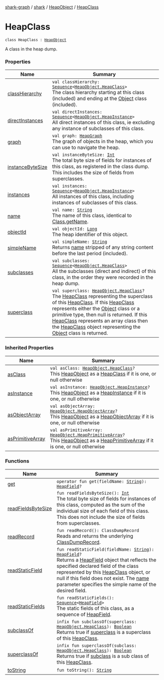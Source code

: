 [shark-graph](../../../index.md) / [shark](../../index.md) / [HeapObject](../index.md) / [HeapClass](./index.md)

# HeapClass

`class HeapClass : `[`HeapObject`](../index.md)

A class in the heap dump.

### Properties

| Name | Summary |
|---|---|
| [classHierarchy](class-hierarchy.md) | `val classHierarchy: `[`Sequence`](https://kotlinlang.org/api/latest/jvm/stdlib/kotlin.sequences/-sequence/index.html)`<`[`HeapObject.HeapClass`](./index.md)`>`<br>The class hierarchy starting at this class (included) and ending at the [Object](https://docs.oracle.com/javase/6/docs/api/java/lang/Object.html) class (included). |
| [directInstances](direct-instances.md) | `val directInstances: `[`Sequence`](https://kotlinlang.org/api/latest/jvm/stdlib/kotlin.sequences/-sequence/index.html)`<`[`HeapObject.HeapInstance`](../-heap-instance/index.md)`>`<br>All direct instances of this class, ie excluding any instance of subclasses of this class. |
| [graph](graph.md) | `val graph: `[`HeapGraph`](../../-heap-graph/index.md)<br>The graph of objects in the heap, which you can use to navigate the heap. |
| [instanceByteSize](instance-byte-size.md) | `val instanceByteSize: `[`Int`](https://kotlinlang.org/api/latest/jvm/stdlib/kotlin/-int/index.html)<br>The total byte size of fields for instances of this class, as registered in the class dump. This includes the size of fields from superclasses. |
| [instances](instances.md) | `val instances: `[`Sequence`](https://kotlinlang.org/api/latest/jvm/stdlib/kotlin.sequences/-sequence/index.html)`<`[`HeapObject.HeapInstance`](../-heap-instance/index.md)`>`<br>All instances of this class, including instances of subclasses of this class. |
| [name](name.md) | `val name: `[`String`](https://kotlinlang.org/api/latest/jvm/stdlib/kotlin/-string/index.html)<br>The name of this class, identical to [Class.getName](https://docs.oracle.com/javase/6/docs/api/java/lang/Class.html#getName()). |
| [objectId](object-id.md) | `val objectId: `[`Long`](https://kotlinlang.org/api/latest/jvm/stdlib/kotlin/-long/index.html)<br>The heap identifier of this object. |
| [simpleName](simple-name.md) | `val simpleName: `[`String`](https://kotlinlang.org/api/latest/jvm/stdlib/kotlin/-string/index.html)<br>Returns [name](name.md) stripped of any string content before the last period (included). |
| [subclasses](subclasses.md) | `val subclasses: `[`Sequence`](https://kotlinlang.org/api/latest/jvm/stdlib/kotlin.sequences/-sequence/index.html)`<`[`HeapObject.HeapClass`](./index.md)`>`<br>All the subclasses (direct and indirect) of this class, in the order they were recorded in the heap dump. |
| [superclass](superclass.md) | `val superclass: `[`HeapObject.HeapClass`](./index.md)`?`<br>The [HeapClass](./index.md) representing the superclass of this [HeapClass](./index.md). If this [HeapClass](./index.md) represents either the [Object](https://docs.oracle.com/javase/6/docs/api/java/lang/Object.html) class or a primitive type, then null is returned. If this [HeapClass](./index.md) represents an array class then the [HeapClass](./index.md) object representing the [Object](https://docs.oracle.com/javase/6/docs/api/java/lang/Object.html) class is returned. |

### Inherited Properties

| Name | Summary |
|---|---|
| [asClass](../as-class.md) | `val asClass: `[`HeapObject.HeapClass`](./index.md)`?`<br>This [HeapObject](../index.md) as a [HeapClass](./index.md) if it is one, or null otherwise |
| [asInstance](../as-instance.md) | `val asInstance: `[`HeapObject.HeapInstance`](../-heap-instance/index.md)`?`<br>This [HeapObject](../index.md) as a [HeapInstance](../-heap-instance/index.md) if it is one, or null otherwise |
| [asObjectArray](../as-object-array.md) | `val asObjectArray: `[`HeapObject.HeapObjectArray`](../-heap-object-array/index.md)`?`<br>This [HeapObject](../index.md) as a [HeapObjectArray](../-heap-object-array/index.md) if it is one, or null otherwise |
| [asPrimitiveArray](../as-primitive-array.md) | `val asPrimitiveArray: `[`HeapObject.HeapPrimitiveArray`](../-heap-primitive-array/index.md)`?`<br>This [HeapObject](../index.md) as a [HeapPrimitiveArray](../-heap-primitive-array/index.md) if it is one, or null otherwise |

### Functions

| Name | Summary |
|---|---|
| [get](get.md) | `operator fun get(fieldName: `[`String`](https://kotlinlang.org/api/latest/jvm/stdlib/kotlin/-string/index.html)`): `[`HeapField`](../../-heap-field/index.md)`?` |
| [readFieldsByteSize](read-fields-byte-size.md) | `fun readFieldsByteSize(): `[`Int`](https://kotlinlang.org/api/latest/jvm/stdlib/kotlin/-int/index.html)<br>The total byte size of fields for instances of this class, computed as the sum of the individual size of each field of this class. This does not include the size of fields from superclasses. |
| [readRecord](read-record.md) | `fun readRecord(): ClassDumpRecord`<br>Reads and returns the underlying [ClassDumpRecord](#). |
| [readStaticField](read-static-field.md) | `fun readStaticField(fieldName: `[`String`](https://kotlinlang.org/api/latest/jvm/stdlib/kotlin/-string/index.html)`): `[`HeapField`](../../-heap-field/index.md)`?`<br>Returns a [HeapField](../../-heap-field/index.md) object that reflects the specified declared field of the class represented by this [HeapClass](./index.md) object, or null if this field does not exist. The [name](name.md) parameter specifies the simple name of the desired field. |
| [readStaticFields](read-static-fields.md) | `fun readStaticFields(): `[`Sequence`](https://kotlinlang.org/api/latest/jvm/stdlib/kotlin.sequences/-sequence/index.html)`<`[`HeapField`](../../-heap-field/index.md)`>`<br>The static fields of this class, as a sequence of [HeapField](../../-heap-field/index.md). |
| [subclassOf](subclass-of.md) | `infix fun subclassOf(superclass: `[`HeapObject.HeapClass`](./index.md)`): `[`Boolean`](https://kotlinlang.org/api/latest/jvm/stdlib/kotlin/-boolean/index.html)<br>Returns true if [superclass](subclass-of.md#shark.HeapObject.HeapClass$subclassOf(shark.HeapObject.HeapClass)/superclass) is a superclass of this [HeapClass](./index.md). |
| [superclassOf](superclass-of.md) | `infix fun superclassOf(subclass: `[`HeapObject.HeapClass`](./index.md)`): `[`Boolean`](https://kotlinlang.org/api/latest/jvm/stdlib/kotlin/-boolean/index.html)<br>Returns true if [subclass](superclass-of.md#shark.HeapObject.HeapClass$superclassOf(shark.HeapObject.HeapClass)/subclass) is a sub class of this [HeapClass](./index.md). |
| [toString](to-string.md) | `fun toString(): `[`String`](https://kotlinlang.org/api/latest/jvm/stdlib/kotlin/-string/index.html) |

